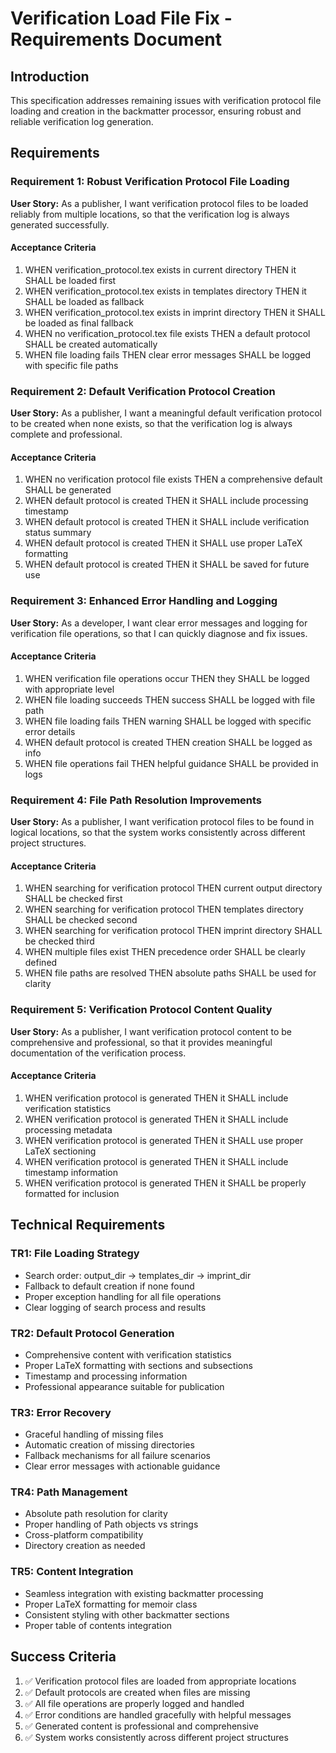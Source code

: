 # Verification Load File Fix - Requirements Document

## Introduction

This specification addresses remaining issues with verification protocol file loading and creation in the backmatter processor, ensuring robust and reliable verification log generation.

## Requirements

### Requirement 1: Robust Verification Protocol File Loading

**User Story:** As a publisher, I want verification protocol files to be loaded reliably from multiple locations, so that the verification log is always generated successfully.

#### Acceptance Criteria

1. WHEN verification_protocol.tex exists in current directory THEN it SHALL be loaded first
2. WHEN verification_protocol.tex exists in templates directory THEN it SHALL be loaded as fallback
3. WHEN verification_protocol.tex exists in imprint directory THEN it SHALL be loaded as final fallback
4. WHEN no verification_protocol.tex file exists THEN a default protocol SHALL be created automatically
5. WHEN file loading fails THEN clear error messages SHALL be logged with specific file paths

### Requirement 2: Default Verification Protocol Creation

**User Story:** As a publisher, I want a meaningful default verification protocol to be created when none exists, so that the verification log is always complete and professional.

#### Acceptance Criteria

1. WHEN no verification protocol file exists THEN a comprehensive default SHALL be generated
2. WHEN default protocol is created THEN it SHALL include processing timestamp
3. WHEN default protocol is created THEN it SHALL include verification status summary
4. WHEN default protocol is created THEN it SHALL use proper LaTeX formatting
5. WHEN default protocol is created THEN it SHALL be saved for future use

### Requirement 3: Enhanced Error Handling and Logging

**User Story:** As a developer, I want clear error messages and logging for verification file operations, so that I can quickly diagnose and fix issues.

#### Acceptance Criteria

1. WHEN verification file operations occur THEN they SHALL be logged with appropriate level
2. WHEN file loading succeeds THEN success SHALL be logged with file path
3. WHEN file loading fails THEN warning SHALL be logged with specific error details
4. WHEN default protocol is created THEN creation SHALL be logged as info
5. WHEN file operations fail THEN helpful guidance SHALL be provided in logs

### Requirement 4: File Path Resolution Improvements

**User Story:** As a publisher, I want verification protocol files to be found in logical locations, so that the system works consistently across different project structures.

#### Acceptance Criteria

1. WHEN searching for verification protocol THEN current output directory SHALL be checked first
2. WHEN searching for verification protocol THEN templates directory SHALL be checked second
3. WHEN searching for verification protocol THEN imprint directory SHALL be checked third
4. WHEN multiple files exist THEN precedence order SHALL be clearly defined
5. WHEN file paths are resolved THEN absolute paths SHALL be used for clarity

### Requirement 5: Verification Protocol Content Quality

**User Story:** As a publisher, I want verification protocol content to be comprehensive and professional, so that it provides meaningful documentation of the verification process.

#### Acceptance Criteria

1. WHEN verification protocol is generated THEN it SHALL include verification statistics
2. WHEN verification protocol is generated THEN it SHALL include processing metadata
3. WHEN verification protocol is generated THEN it SHALL use proper LaTeX sectioning
4. WHEN verification protocol is generated THEN it SHALL include timestamp information
5. WHEN verification protocol is generated THEN it SHALL be properly formatted for inclusion

## Technical Requirements

### TR1: File Loading Strategy
- Search order: output_dir → templates_dir → imprint_dir
- Fallback to default creation if none found
- Proper exception handling for all file operations
- Clear logging of search process and results

### TR2: Default Protocol Generation
- Comprehensive content with verification statistics
- Proper LaTeX formatting with sections and subsections
- Timestamp and processing information
- Professional appearance suitable for publication

### TR3: Error Recovery
- Graceful handling of missing files
- Automatic creation of missing directories
- Fallback mechanisms for all failure scenarios
- Clear error messages with actionable guidance

### TR4: Path Management
- Absolute path resolution for clarity
- Proper handling of Path objects vs strings
- Cross-platform compatibility
- Directory creation as needed

### TR5: Content Integration
- Seamless integration with existing backmatter processing
- Proper LaTeX formatting for memoir class
- Consistent styling with other backmatter sections
- Proper table of contents integration

## Success Criteria

1. ✅ Verification protocol files are loaded from appropriate locations
2. ✅ Default protocols are created when files are missing
3. ✅ All file operations are properly logged and handled
4. ✅ Error conditions are handled gracefully with helpful messages
5. ✅ Generated content is professional and comprehensive
6. ✅ System works consistently across different project structures
